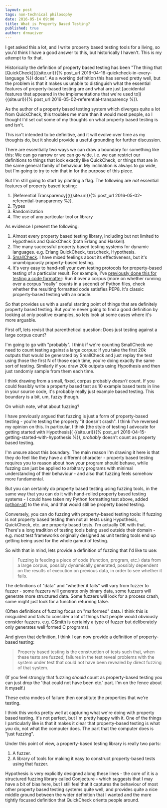 ```yaml
---
layout: post
tags: non-technical philosophy
date: 2016-05-14 09:00
title: What is Property Based Testing?
published: true
author: drmaciver
---
```


I get asked this a lot, and I write property based testing tools for a living, so you'd think
I have a good answer to this, but historically I haven't. This is my attempt to fix that.

Historically the definition of property based testing has been "The thing that
[QuickCheck]({{site.url}}{% post_url 2016-04-16-quickcheck-in-every-language %}) does". As
a working definition this has served pretty well, but the problem is that it makes us unable
to distinguish what the essential features of property-based testing are and what are just
[accidental features that appeared in the implementations that we're used to](
 {{site.url}}{% post_url  2016-05-02-referential-transparency %}).

As the author of a property based testing system which diverges quite a lot from QuickCheck,
this troubles me more than it would most people, so I thought I'd set out some of my thoughts on
what property based testing is and isn't.

This isn't intended to be definitive, and it will evolve over time as my thoughts do, but
it should provide a useful grounding for further discussion.

<!--more-->

There are essentially two ways we can draw a boundary for something like this: We can go
narrow or we can go wide. i.e. we can restrict our definitions to things that look exactly
like QuickCheck, or things that are in the same general family of behaviour. My inclination
is always to go wide, but I'm going to try to rein that in for the purpose of this piece.

But I'm still going to start by planting a flag. The following are *not* essential features
of property based testing:

1. [Referential Transparency]({{site.url}}{% post_url  2016-05-02-referential-transparency %}).
2. Types
3. Randomization
4. The use of any particular tool or library

As evidence I present the following:

1. Almost every property based testing library, including but not limited to Hypothesis and
   QuickCheck (both Erlang and Haskell).
2. The many successful property based testing systems for dynamic languages. e.g. Erlang
   QuickCheck, test.check, Hypothesis.
3. [SmallCheck](https://hackage.haskell.org/package/smallcheck). I have mixed feelings about
   its effectiveness, but it's unambiguously property-based testing.
4. It's very easy to hand-roll your own testing protocols for property-based testing of a
   particular result. For example, I've [previously done this for testing a code formatter](
   http://www.drmaciver.com/2015/03/27-bugs-in-24-hours/): Run it over a corpus (more on
   whether running over a corpus "really" counts in a second) of Python files, check whether
   the resulting formatted code satisfies PEP8. It's classic property-based testing with an
   oracle.

So that provides us with a useful starting point of things that are definitely property based
testing. But you're never going to find a good definition by looking at only positive examples,
so lets look at some cases where it's more arguable.

First off, lets revisit that parenthetical question: Does just testing against a large corpus count?

I'm going to go with "probably". I think if we're counting SmallCheck we need to count testing
against a large corpus: If you take the first 20k outputs that would be generated by SmallCheck
and just replay the test using those the first N of those each time, you're doing exactly the
same sort of testing. Similarly if you draw 20k outputs using Hypothesis and then just randomly
sample from them each time.

I think drawing from a small, fixed, corpus probably *doesn't* count. If you could feasibly
write a property based test as 10 example based tests in line in your source code, it's
probably really just example based testing. This boundary is a bit, um, fuzzy though.

On which note, what about fuzzing?

I have previously argued that fuzzing is just a form of property-based testing - you're testing
the property "it doesn't crash". I think I've reversed my opinion on this. In particular, I think
[the style of testing I advocate for getting started with Hypothesis](
 {{site.url}}{% post_url  2016-04-15-getting-started-with-hypothesis %}), *probably* doesn't
count as property based testing.

I'm unsure about this boundary. The main reason I'm drawing it here is that they do feel like
they have a different character - property based testing requires you to reason about how your
program should behave, while fuzzing can just be applied to arbitrary programs with minimal
understanding of their behaviour - and also that fuzzing feels somehow more fundamental.

But you can certainly do property based testing using fuzzing tools, in the same way that you
can do it with hand-rolled property based testing systems - I could have taken my Python formatting
test above, added [python-afl](http://jwilk.net/software/python-afl) to the mix, and
that would still be property based testing.

Conversely, you can do fuzzing with property-based testing tools: If fuzzing is not property
based testing then not all tests using Hypothesis, QuickCheck, etc. are property based tests.
I'm actually OK with that. There's a long tradition of testing tools being used outside their
domain - e.g. most test frameworks originally designed as unit testing tools end up getting
being used for the whole gamut of testing.

So with that in mind, lets provide a definition of fuzzing that I'd like to use:

> Fuzzing is feeding a piece of code (function, program, etc.) data from a large corpus, possibly
> dynamically generated, possibly dependent on the results of execution on previous data, in
> order to see whether it fails.

The definitions of "data" and "whether it fails" will vary from fuzzer to fuzzer - some fuzzers
will generate only binary data, some fuzzers will generate more structured data. Some fuzzers
will look for a process crash, some might just look for a function returning false.

(Often definitions of fuzzing focus on "malformed" data. I think this is misguided and fails
to consider a lot of things that people would obviously consider fuzzers. e.g. [CSmith](https://embed.cs.utah.edu/csmith/)
is certainly a type of fuzzer but deliberately only generates well formed C programs).

And given that definition, I think I can now provide a definition of property-based testing:

> Property based testing is the construction of tests such that, when these tests are fuzzed,
> failures in the test reveal problems with the system under test that could not have been
> revealed by direct fuzzing of that system.

(If you feel strongly that fuzzing *should* count as property-based testing you can just drop
the 'that could not have been etc.' part. I'm on the fence about it myself.)

These extra modes of failure then constitute the properties that we're testing.

I think this works pretty well at capturing what we're doing with property based testing. It's
not perfect, but I'm pretty happy with it. One of the things I particularly like is that it makes
it clear that property-based testing is what *you* do, not what the computer does. The part
that the computer does is "just fuzzing".

Under this point of view, a property-based testing library is really two parts:

1. A fuzzer.
2. A library of tools for making it easy to construct property-based tests using that fuzzer.

Hypothesis is very explicitly designed along these lines - the core of it is a structured
fuzzing library called Conjecture - which suggests that I may have a bit of bias here, but
I still feel that it captures the behaviour of most other property based testing systems
quite well, and provides quite a nice middle ground between the wider definition that I
wanted and the more tightly focused definition that QuickCheck orients people around.
